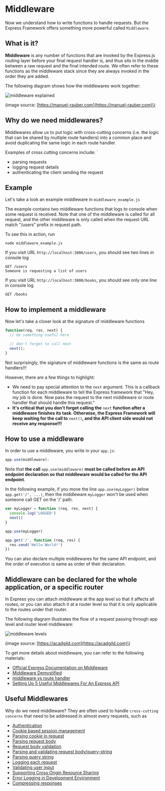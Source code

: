 # Middleware

Now we understand how to write functions to handle requests. But the Express Framework offers something more powerful called `Middleware`.

## What is it?

**Middleware** is any number of functions that are invoked by the Express.js routing layer before your final request handler is, and thus sits in the middle between a raw request and the final intended route. We often refer to these functions as the middleware stack since they are always invoked in the order they are added.

The following diagram shows how the middlewares work together:

![middleware explained](https://manuel-rauber.com/content/images/2016/03/Middleware-1.png) 

\(image source: [https://manuel-rauber.com](https://manuel-rauber.com)\)

## Why do we need middlewares?

Middlewares allow us to put logic with cross-cutting concerns (i.e. the logic that can be shared by multiple route handlers) into a common place and avoid duplicating the same logic in each route handler.

Examples of cross cutting concerns include: 
`
* parsing requests
* logging request details
* authenticating the client sending the request

## Example

Let's take a look an example middleware in `middleware_example.js`

The example contains two middleware functions that logs to console when some request is received. Note that one of the middleware is called for all request, and the other middleware is only called when the request URL match "/users" prefix in request path.

To see this in action, run

```text
node middleware_example.js
```

If you visit URL `http://localhost:3000/users`, you should see two lines in console log

```text
GET /users
Someone is requesting a list of users
```

If you visit URL `http://localhost:3000/books`, you should see only one line in console log

```text
GET /books
```

## How to implement a middleware

Now let's take a closer look at the signature of middleware functions

```javascript
function(req, res, next) {
  // do something useful here

  // don't forget to call next
  next();
}
```

Not surprisingly, the signature of middleware functions is the same as route handlers!!!

However, there are a few things to highlight:

* We need to pay special attention to the `next` argument. This is a callback function for each middleware to tell the Express framework that "Hey, my job is done. Now pass the request to the next middleware or route handler that should handle this request."
* **It's critical that you don't forget calling the** `next` **function after a middleware finishes its task. Otherwise, the Express Framework will keep waiting for the call to** `next()`**, and the API client side would not receive any response!!!**

## How to use a middleware

In order to use a middleware, you write in your `app.js`:

```javascript
app.use(middleware);
```

Note that **the call** `app.use(middleware)` **must be called before an API endpoint declaration so that middleware would be called for the API endpoint**.

In the following example, if you move the line `app.use(myLogger)` below `app.get('/', ...)`, then the middleware `myLogger` won't be used when someone call GET on the '/' path.

```javascript
var myLogger = function (req, res, next) {
  console.log('LOGGED')
  next()
}

app.use(myLogger)

app.get('/', function (req, res) {
  res.send('Hello World!')
})

```

You can also declare multiple middlewares for the same API endpoint, and the order of execution is same as order of their declaration.

## Middleware can be declared for the whole application, or a specific router

In Express you can attach middleware at the app level so that it affects all routes, or you can also attach it at a router level so that it is only applicable to the routes under that router.

The following diagram illustrates the flow of a request passing through app level and router level middleware:

![middleware levels](https://s3.amazonaws.com/acadgildsite/wordpress_images/android/An+EnterPrise+Application_work_overflow/006.png) 

\(image source: [https://acadgild.com](https://acadgild.com)\)

To get more details about middleware, you can refer to the following materials:

* [Official Express Documentation on Middleware](https://expressjs.com/en/guide/using-middleware.html)
* [Middleware Demystified](https://www.safaribooksonline.com/blog/2014/03/10/express-js-middleware-demystified/)
* [middleware vs route handler](http://qnimate.com/express-js-middleware-tutorial/)
* [Setting Up 5 Useful Middlewares For An Express API](https://blog.jscrambler.com/setting-up-5-useful-middlewares-for-an-express-api/)

## Useful Middlewares

Why do we need middleware? They are often used to handle `cross-cutting concerns` that need to be addressed in almost every requests, such as

* [Authentication](http://www.passportjs.org/)
* [Cookie based session management](https://github.com/expressjs/session)
* [Parsing cookie in request](https://github.com/expressjs/cookie-parser)
* [Parsing request body](https://github.com/expressjs/body-parser)
* [Request body validation](https://github.com/diegohaz/bodymen)
* [Parsing and validating request body/query-string](https://github.com/diegohaz/schm/tree/master/packages/schm-express)
* [Parsing query string](https://github.com/diegohaz/querymen)
* [Logging each request](https://github.com/expressjs/morgan)
* [Validating user input](https://github.com/ctavan/express-validator)
* [Supporting Cross Origin Resource Sharing](https://github.com/expressjs/cors)
* [Error Logging in Development Environment](https://github.com/expressjs/errorhandler)
* [Compressing responses](https://github.com/expressjs/compression)

